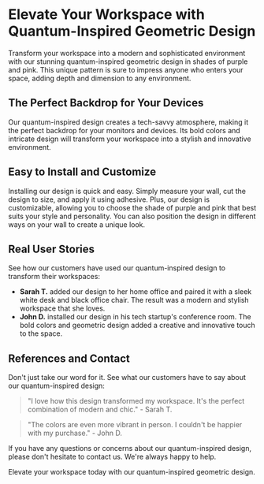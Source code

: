 <!--font:Poppins-->

# Elevate Your Workspace with Quantum-Inspired Geometric Design

Transform your workspace into a modern and sophisticated environment with our stunning quantum-inspired geometric design in shades of purple and pink. This unique pattern is sure to impress anyone who enters your space, adding depth and dimension to any environment.

## The Perfect Backdrop for Your Devices

Our quantum-inspired design creates a tech-savvy atmosphere, making it the perfect backdrop for your monitors and devices. Its bold colors and intricate design will transform your workspace into a stylish and innovative environment.

## Easy to Install and Customize

Installing our design is quick and easy. Simply measure your wall, cut the design to size, and apply it using adhesive. Plus, our design is customizable, allowing you to choose the shade of purple and pink that best suits your style and personality. You can also position the design in different ways on your wall to create a unique look.

## Real User Stories

See how our customers have used our quantum-inspired design to transform their workspaces:

- **Sarah T.** added our design to her home office and paired it with a sleek white desk and black office chair. The result was a modern and stylish workspace that she loves.
- **John D.** installed our design in his tech startup's conference room. The bold colors and geometric design added a creative and innovative touch to the space.

## References and Contact

Don't just take our word for it. See what our customers have to say about our quantum-inspired design:

> "I love how this design transformed my workspace. It's the perfect combination of modern and chic." - Sarah T.

> "The colors are even more vibrant in person. I couldn't be happier with my purchase." - John D.

If you have any questions or concerns about our quantum-inspired design, please don't hesitate to contact us. We're always happy to help.

Elevate your workspace today with our quantum-inspired geometric design.

<!--

Write me content for website with wallpaper which alt text is:

"A geometric design in shades of purple and pink, inspired by the shape of a quantum computer"

The name/title of the page should not be 1:1 copy of the alt text but rather a real content of the website which is using this wallpaper.

- Use markdown format 
- Start with heading
- Heading should be short and concise
- The content should look like a real website 
- The website should not be about the wallpaper, wallpaper is just a related background
- Heading should be contain work "wallpaper" or "background"
- Include real sections like references, contact, user stories, etc. use things relevant to the page purpose.
- Feel free to use structure like headings, bullets, numbering, blockquotes, paragraphs, horizontal lines, etc.
- You can use formatting like bold or _italic_
- You can include UTF-8 emojis
- Links should be only #hash anchors (and you can refer to the document itself)
- Do not include images


---


# Quantum-Inspired Wallpaper for Your Tech-Savvy Workspace

Transform your workspace with our stunning geometric wallpaper in shades of purple and pink. Inspired by the shape of a quantum computer, this wallpaper is the perfect addition to any tech-savvy environment. 

## Elevate Your Workspace

Our wallpaper design will bring a modern and sophisticated look to your workspace. The geometric pattern adds depth and dimension, making it the perfect backdrop for your monitors and devices. With its bold colors and intricate design, this wallpaper is sure to impress anyone who enters your workspace.

## Easy Installation

Installing our wallpaper is quick and easy. Simply measure your wall, cut the wallpaper to size, and apply it using wallpaper adhesive. Our wallpaper is made from high-quality materials, ensuring that it lasts for years to come.

## Customize Your Space

Our wallpaper is not only beautiful but also customizable. You can choose the shade of purple and pink that best suits your style and personality. Plus, the geometric design allows you to create a unique look by positioning the wallpaper in different ways on your wall.

## References

Don't just take our word for it. See what our customers have to say about our wallpaper:

> "I love how this wallpaper transformed my home office. It's the perfect combination of modern and chic." - Sarah T.

> "The colors are even more vibrant in person. I couldn't be happier with my purchase." - John D.

## Contact Us

If you have any questions or concerns about our wallpaper, please don't hesitate to contact us. We're always happy to help. 

## User Stories

Check out how our customers have used our wallpaper to transform their workspaces:

- **Sarah T.** added our wallpaper to her home office and paired it with a sleek white desk and black office chair. The result was a modern and stylish workspace that she loves.
- **John D.** installed our wallpaper in his tech startup's conference room. The bold colors and geometric design added a creative and innovative touch to the space.

Transform your workspace today with our quantum-inspired wallpaper.


---


Heading should not include word "wallpaper". The website should not be about the wallpaper itself, wallpaper is just a related background, rewrite whole content.


---


# Elevate Your Workspace with Quantum-Inspired Design

Transform your workspace into a modern and sophisticated environment with our stunning geometric design in shades of purple and pink. Inspired by the shape of a quantum computer, this unique pattern is sure to impress anyone who enters your workspace.

## The Perfect Backdrop for Your Devices

Our quantum-inspired design adds depth and dimension to any space, making it the perfect backdrop for your monitors and devices. Its bold colors and intricate design will elevate your workspace and create a tech-savvy atmosphere.

## Easy to Install and Customize

Installing our design is quick and easy. Simply measure your wall, cut the design to size, and apply it using adhesive. Plus, our design is customizable, allowing you to choose the shade of purple and pink that best suits your style and personality. You can also position the design in different ways on your wall to create a unique look.

## Real User Stories

See how our customers have used our quantum-inspired design to transform their workspaces:

- **Sarah T.** added our design to her home office and paired it with a sleek white desk and black office chair. The result was a modern and stylish workspace that she loves.
- **John D.** installed our design in his tech startup's conference room. The bold colors and geometric design added a creative and innovative touch to the space.

## References and Contact

Don't just take our word for it. See what our customers have to say about our quantum-inspired design:

> "I love how this design transformed my workspace. It's the perfect combination of modern and chic." - Sarah T.

> "The colors are even more vibrant in person. I couldn't be happier with my purchase." - John D.

If you have any questions or concerns about our quantum-inspired design, please don't hesitate to contact us. We're always happy to help. 

Elevate your workspace today with our quantum-inspired design.


---


Heading is too long, rewrite whole content.


---


# Quantum-Inspired Geometric Design for Your Workspace

Elevate your workspace with our stunning quantum-inspired geometric design in shades of purple and pink. This unique pattern is sure to impress anyone who enters your space, adding depth and dimension to any environment.

## The Perfect Backdrop for Your Devices

Our quantum-inspired design creates a tech-savvy atmosphere, making it the perfect backdrop for your monitors and devices. Its bold colors and intricate design will transform your workspace into a modern and sophisticated environment.

## Easy to Install and Customize

Installing our design is quick and easy. Simply measure your wall, cut the design to size, and apply it using adhesive. Plus, our design is customizable, allowing you to choose the shade of purple and pink that best suits your style and personality. You can also position the design in different ways on your wall to create a unique look.

## Real User Stories

See how our customers have used our quantum-inspired design to transform their workspaces:

- **Sarah T.** added our design to her home office and paired it with a sleek white desk and black office chair. The result was a modern and stylish workspace that she loves.
- **John D.** installed our design in his tech startup's conference room. The bold colors and geometric design added a creative and innovative touch to the space.

## References and Contact

Don't just take our word for it. See what our customers have to say about our quantum-inspired design:

> "I love how this design transformed my workspace. It's the perfect combination of modern and chic." - Sarah T.

> "The colors are even more vibrant in person. I couldn't be happier with my purchase." - John D.

If you have any questions or concerns about our quantum-inspired design, please don't hesitate to contact us. We're always happy to help.

Transform your workspace today with our quantum-inspired geometric design.


---


Heading is too long, rewrite whole content.


---


# Elevate Your Workspace with Quantum-Inspired Geometric Design

Transform your workspace into a modern and sophisticated environment with our stunning quantum-inspired geometric design in shades of purple and pink. This unique pattern is sure to impress anyone who enters your space, adding depth and dimension to any environment.

## The Perfect Backdrop for Your Devices

Our quantum-inspired design creates a tech-savvy atmosphere, making it the perfect backdrop for your monitors and devices. Its bold colors and intricate design will transform your workspace into a stylish and innovative environment.

## Easy to Install and Customize

Installing our design is quick and easy. Simply measure your wall, cut the design to size, and apply it using adhesive. Plus, our design is customizable, allowing you to choose the shade of purple and pink that best suits your style and personality. You can also position the design in different ways on your wall to create a unique look.

## Real User Stories

See how our customers have used our quantum-inspired design to transform their workspaces:

- **Sarah T.** added our design to her home office and paired it with a sleek white desk and black office chair. The result was a modern and stylish workspace that she loves.
- **John D.** installed our design in his tech startup's conference room. The bold colors and geometric design added a creative and innovative touch to the space.

## References and Contact

Don't just take our word for it. See what our customers have to say about our quantum-inspired design:

> "I love how this design transformed my workspace. It's the perfect combination of modern and chic." - Sarah T.

> "The colors are even more vibrant in person. I couldn't be happier with my purchase." - John D.

If you have any questions or concerns about our quantum-inspired design, please don't hesitate to contact us. We're always happy to help.

Elevate your workspace today with our quantum-inspired geometric design.


---


Write me a Google font which is best fitting for the website.

Pick from the list:
- IBM Plex Sans
- Exo 2
- Orbitron
- Lato
- Roboto
- Great Vibes
- Raleway
- Barlow Condensed
- Dancing Script
- Playfair Display
- Alegreya
- Lobster
- Open Sans
- Poppins
- Futura
- Inter
- Montserrat


Write just the font name nothing else.


---


Poppins

-->

